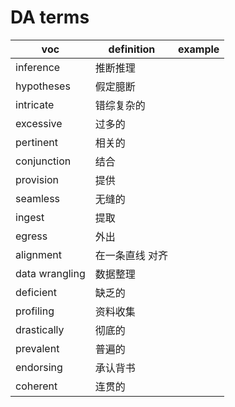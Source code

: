 # DA terms

&#x20;

| voc            | definition | example |
| -------------- | ---------- | ------- |
| inference      | 推断推理       |         |
| hypotheses     | 假定臆断       |         |
| intricate      | 错综复杂的      |         |
| excessive      | 过多的        |         |
| pertinent      | 相关的        |         |
| conjunction    | 结合         |         |
| provision      | 提供         |         |
| seamless       | 无缝的        |         |
| ingest         | 提取         |         |
| egress         | 外出         |         |
| alignment      | 在一条直线 对齐   |         |
| data wrangling | 数据整理       |         |
| deficient      | 缺乏的        |         |
| profiling      | 资料收集       |         |
| drastically    | 彻底的        |         |
| prevalent      | 普遍的        |         |
| endorsing      | 承认背书       |         |
| coherent       | 连贯的        |         |
